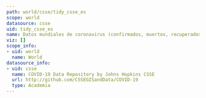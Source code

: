 ```yaml
---
path: world/csse/tidy_csse_es
scope: world
datasource: csse
uid: tidy_csse_es
name: Datos mundiales de coronavirus (confirmados, muertos, recuperados)
viz: []
scope_info:
- uid: world
  name: World
datasource_info:
- uid: csse
  name: COVID-19 Data Repository by Johns Hopkins CSSE
  url: http://github.com/CSSEGISandData/COVID-19
  type: Academia
---
```


